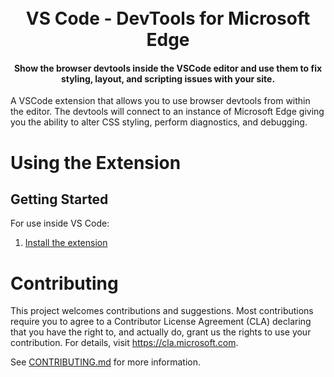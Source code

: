 
<h1 align="center">
  <br>
  VS Code - DevTools for Microsoft Edge
  <br>
</h1>

<h4 align="center">Show the browser devtools inside the VSCode editor and use them to fix styling, layout, and scripting issues with your site.</h4>

A VSCode extension that allows you to use browser devtools from within the editor. The devtools will connect to an instance of Microsoft Edge giving you the ability to alter CSS styling, perform diagnostics, and debugging.

# Using the Extension
## Getting Started
For use inside VS Code:
1. [Install the extension]()

# Contributing

This project welcomes contributions and suggestions.  Most contributions require you to agree to a
Contributor License Agreement (CLA) declaring that you have the right to, and actually do, grant us
the rights to use your contribution. For details, visit https://cla.microsoft.com.

See [CONTRIBUTING.md](https://github.com/Microsoft/vscode-edge-devtools/blob/master/CONTRIBUTING.md) for more information.
